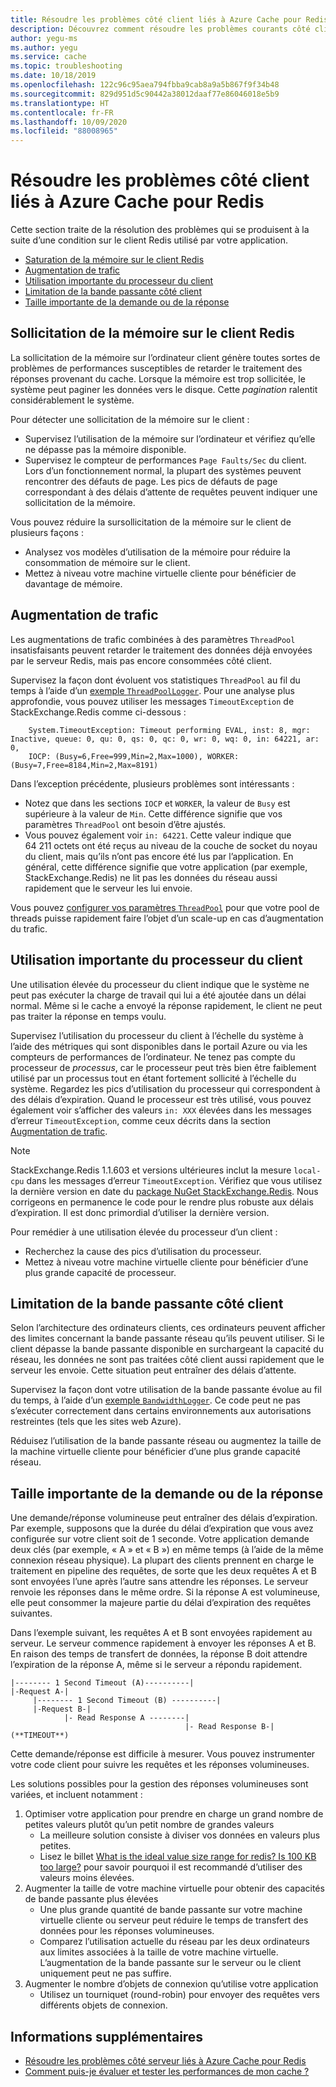 ```yaml
---
title: Résoudre les problèmes côté client liés à Azure Cache pour Redis
description: Découvrez comment résoudre les problèmes courants côté client liés à Azure Cache pour Redis, comme les sollicitations de la mémoire du client, les pics de trafic, l’utilisation élevée du processeur, les limites de bande passante, les demandes volumineuses ou les réponses de grande taille.
author: yegu-ms
ms.author: yegu
ms.service: cache
ms.topic: troubleshooting
ms.date: 10/18/2019
ms.openlocfilehash: 122c96c95aea794fbba9cab8a9a5b867f9f34b48
ms.sourcegitcommit: 829d951d5c90442a38012daaf77e86046018e5b9
ms.translationtype: HT
ms.contentlocale: fr-FR
ms.lasthandoff: 10/09/2020
ms.locfileid: "88008965"
---
```

# <a name="troubleshoot-azure-cache-for-redis-client-side-issues"></a>Résoudre les problèmes côté client liés à Azure Cache pour Redis

Cette section traite de la résolution des problèmes qui se produisent à la suite d’une condition sur le client Redis utilisé par votre application.

- [Saturation de la mémoire sur le client Redis](#memory-pressure-on-redis-client)
- [Augmentation de trafic](#traffic-burst)
- [Utilisation importante du processeur du client](#high-client-cpu-usage)
- [Limitation de la bande passante côté client](#client-side-bandwidth-limitation)
- [Taille importante de la demande ou de la réponse](#large-request-or-response-size)

## <a name="memory-pressure-on-redis-client"></a>Sollicitation de la mémoire sur le client Redis

La sollicitation de la mémoire sur l’ordinateur client génère toutes sortes de problèmes de performances susceptibles de retarder le traitement des réponses provenant du cache. Lorsque la mémoire est trop sollicitée, le système peut paginer les données vers le disque. Cette _pagination_ ralentit considérablement le système.

Pour détecter une sollicitation de la mémoire sur le client :

- Supervisez l’utilisation de la mémoire sur l’ordinateur et vérifiez qu’elle ne dépasse pas la mémoire disponible.
- Supervisez le compteur de performances `Page Faults/Sec` du client. Lors d’un fonctionnement normal, la plupart des systèmes peuvent rencontrer des défauts de page. Les pics de défauts de page correspondant à des délais d’attente de requêtes peuvent indiquer une sollicitation de la mémoire.

Vous pouvez réduire la sursollicitation de la mémoire sur le client de plusieurs façons :

- Analysez vos modèles d’utilisation de la mémoire pour réduire la consommation de mémoire sur le client.
- Mettez à niveau votre machine virtuelle cliente pour bénéficier de davantage de mémoire.

## <a name="traffic-burst"></a>Augmentation de trafic

Les augmentations de trafic combinées à des paramètres `ThreadPool` insatisfaisants peuvent retarder le traitement des données déjà envoyées par le serveur Redis, mais pas encore consommées côté client.

Supervisez la façon dont évoluent vos statistiques `ThreadPool` au fil du temps à l’aide d’un [exemple `ThreadPoolLogger`](https://github.com/JonCole/SampleCode/blob/master/ThreadPoolMonitor/ThreadPoolLogger.cs). Pour une analyse plus approfondie, vous pouvez utiliser les messages `TimeoutException` de StackExchange.Redis comme ci-dessous :

```output
    System.TimeoutException: Timeout performing EVAL, inst: 8, mgr: Inactive, queue: 0, qu: 0, qs: 0, qc: 0, wr: 0, wq: 0, in: 64221, ar: 0,
    IOCP: (Busy=6,Free=999,Min=2,Max=1000), WORKER: (Busy=7,Free=8184,Min=2,Max=8191)
```

Dans l’exception précédente, plusieurs problèmes sont intéressants :

- Notez que dans les sections `IOCP` et `WORKER`, la valeur de `Busy` est supérieure à la valeur de `Min`. Cette différence signifie que vos paramètres `ThreadPool` ont besoin d’être ajustés.
- Vous pouvez également voir `in: 64221`. Cette valeur indique que 64 211 octets ont été reçus au niveau de la couche de socket du noyau du client, mais qu’ils n’ont pas encore été lus par l’application. En général, cette différence signifie que votre application (par exemple, StackExchange.Redis) ne lit pas les données du réseau aussi rapidement que le serveur les lui envoie.

Vous pouvez [configurer vos paramètres `ThreadPool`](cache-management-faq.md#important-details-about-threadpool-growth) pour que votre pool de threads puisse rapidement faire l’objet d’un scale-up en cas d’augmentation du trafic.

## <a name="high-client-cpu-usage"></a>Utilisation importante du processeur du client

Une utilisation élevée du processeur du client indique que le système ne peut pas exécuter la charge de travail qui lui a été ajoutée dans un délai normal. Même si le cache a envoyé la réponse rapidement, le client ne peut pas traiter la réponse en temps voulu.

Supervisez l’utilisation du processeur du client à l’échelle du système à l’aide des métriques qui sont disponibles dans le portail Azure ou via les compteurs de performances de l’ordinateur. Ne tenez pas compte du processeur de *processus*, car le processeur peut très bien être faiblement utilisé par un processus tout en étant fortement sollicité à l’échelle du système. Regardez les pics d’utilisation du processeur qui correspondent à des délais d’expiration. Quand le processeur est très utilisé, vous pouvez également voir s’afficher des valeurs `in: XXX` élevées dans les messages d’erreur `TimeoutException`, comme ceux décrits dans la section [Augmentation de trafic](#traffic-burst).

> [!NOTE]
> StackExchange.Redis 1.1.603 et versions ultérieures inclut la mesure `local-cpu` dans les messages d’erreur `TimeoutException`. Vérifiez que vous utilisez la dernière version en date du [package NuGet StackExchange.Redis](https://www.nuget.org/packages/StackExchange.Redis/). Nous corrigeons en permanence le code pour le rendre plus robuste aux délais d’expiration. Il est donc primordial d’utiliser la dernière version.
>

Pour remédier à une utilisation élevée du processeur d’un client :

- Recherchez la cause des pics d’utilisation du processeur.
- Mettez à niveau votre machine virtuelle cliente pour bénéficier d’une plus grande capacité de processeur.

## <a name="client-side-bandwidth-limitation"></a>Limitation de la bande passante côté client

Selon l’architecture des ordinateurs clients, ces ordinateurs peuvent afficher des limites concernant la bande passante réseau qu’ils peuvent utiliser. Si le client dépasse la bande passante disponible en surchargeant la capacité du réseau, les données ne sont pas traitées côté client aussi rapidement que le serveur les envoie. Cette situation peut entraîner des délais d’attente.

Supervisez la façon dont votre utilisation de la bande passante évolue au fil du temps, à l’aide d’un [exemple `BandwidthLogger`](https://github.com/JonCole/SampleCode/blob/master/BandWidthMonitor/BandwidthLogger.cs). Ce code peut ne pas s’exécuter correctement dans certains environnements aux autorisations restreintes (tels que les sites web Azure).

Réduisez l’utilisation de la bande passante réseau ou augmentez la taille de la machine virtuelle cliente pour bénéficier d’une plus grande capacité réseau.

## <a name="large-request-or-response-size"></a>Taille importante de la demande ou de la réponse

Une demande/réponse volumineuse peut entraîner des délais d’expiration. Par exemple, supposons que la durée du délai d’expiration que vous avez configurée sur votre client soit de 1 seconde. Votre application demande deux clés (par exemple, « A » et « B ») en même temps (à l’aide de la même connexion réseau physique). La plupart des clients prennent en charge le traitement en pipeline des requêtes, de sorte que les deux requêtes A et B sont envoyées l’une après l’autre sans attendre les réponses. Le serveur renvoie les réponses dans le même ordre. Si la réponse A est volumineuse, elle peut consommer la majeure partie du délai d’expiration des requêtes suivantes.

Dans l’exemple suivant, les requêtes A et B sont envoyées rapidement au serveur. Le serveur commence rapidement à envoyer les réponses A et B. En raison des temps de transfert de données, la réponse B doit attendre l’expiration de la réponse A, même si le serveur a répondu rapidement.

```console
|-------- 1 Second Timeout (A)----------|
|-Request A-|
     |-------- 1 Second Timeout (B) ----------|
     |-Request B-|
            |- Read Response A --------|
                                       |- Read Response B-| (**TIMEOUT**)
```

Cette demande/réponse est difficile à mesurer. Vous pouvez instrumenter votre code client pour suivre les requêtes et les réponses volumineuses.

Les solutions possibles pour la gestion des réponses volumineuses sont variées, et incluent notamment :

1. Optimiser votre application pour prendre en charge un grand nombre de petites valeurs plutôt qu’un petit nombre de grandes valeurs
    - La meilleure solution consiste à diviser vos données en valeurs plus petites.
    - Lisez le billet [What is the ideal value size range for redis? Is 100 KB too large?](https://groups.google.com/forum/#!searchin/redis-db/size/redis-db/n7aa2A4DZDs/3OeEPHSQBAAJ) pour savoir pourquoi il est recommandé d’utiliser des valeurs moins élevées.
1. Augmenter la taille de votre machine virtuelle pour obtenir des capacités de bande passante plus élevées
    - Une plus grande quantité de bande passante sur votre machine virtuelle cliente ou serveur peut réduire le temps de transfert des données pour les réponses volumineuses.
    - Comparez l’utilisation actuelle du réseau par les deux ordinateurs aux limites associées à la taille de votre machine virtuelle. L’augmentation de la bande passante sur le serveur ou le client uniquement peut ne pas suffire.
1. Augmenter le nombre d’objets de connexion qu’utilise votre application
    - Utilisez un tourniquet (round-robin) pour envoyer des requêtes vers différents objets de connexion.

## <a name="additional-information"></a>Informations supplémentaires

- [Résoudre les problèmes côté serveur liés à Azure Cache pour Redis](cache-troubleshoot-server.md)
- [Comment puis-je évaluer et tester les performances de mon cache ?](cache-management-faq.md#how-can-i-benchmark-and-test-the-performance-of-my-cache)
